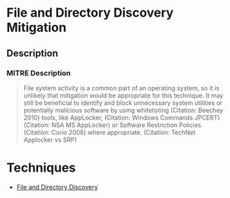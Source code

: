 
# File and Directory Discovery Mitigation

## Description

### MITRE Description

> File system activity is a common part of an operating system, so it is unlikely that mitigation would be appropriate for this technique. It may still be beneficial to identify and block unnecessary system utilities or potentially malicious software by using whitelisting (Citation: Beechey 2010) tools, like AppLocker, (Citation: Windows Commands JPCERT) (Citation: NSA MS AppLocker) or Software Restriction Policies (Citation: Corio 2008) where appropriate. (Citation: TechNet Applocker vs SRP)


# Techniques


* [File and Directory Discovery](../techniques/File-and-Directory-Discovery.md)

